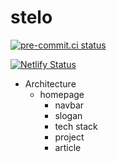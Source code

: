 # stelo

[![pre-commit.ci status](https://results.pre-commit.ci/badge/github/imomaliev/vue-ts/main.svg)](https://results.pre-commit.ci/latest/github/sonodakazuto/stelo/main)

[![Netlify Status](https://api.netlify.com/api/v1/badges/4faafe95-4191-4cd9-b2eb-fecf8538d520/deploy-status)](https://app.netlify.com/sites/voluble-elf-0950a2/deploys)

- Architecture
  - homepage
    - navbar
    - slogan
    - tech stack
    - project
    - article

